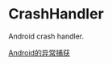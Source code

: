 # CrashHandler
Android crash handler.

[Android的异常捕获](https://blog.csdn.net/u012317510/article/details/77986987)